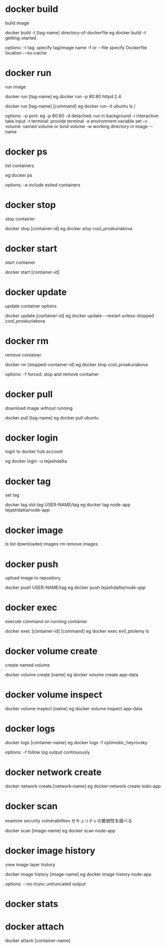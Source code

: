 # docker build
build image

docker build -t [tag-name] directory-of-dockerfile 
eg docker build -t getting-started .

options:
-t tag: specify tag/image name
-f or --file specify Dockerfile location
--no-cache

# docker run
run image

docker run [tag-name]
eg docker run -p 80:80 httpd:2.4

docker run [tag-name] [command]
eg docker run -it ubuntu ls /

options:
-p port: eg -p 80:80
-d detached: run in background
-i interactive: take input
-t terminal: provide terminal
-e environment variable set
-v volume: named volume or bind volume
-w working directory in image
--name

# docker ps
list containers

eg docker ps

options:
-a include exited containers

# docker stop
stop container

docker stop [container-id]
eg docker stop cool_proskuriakova

# docker start
start container

docker start [container-id]

# docker update
update container options

docker update [container-id]
eg docker update --restart unless-stopped cool_proskuriakova

# docker rm
remove container

docker rm [stopped-container-id]
eg docker stop cool_proskuriakova

options:
-f forced: stop and remove container

# docker pull
download image without running

docker pull [tag-name]
eg docker pull ubuntu

# docker login
login to docker hub account

eg docker login -u tejashdatta

# docker tag
set tag

docker tag old-tag USER-NAME/tag
eg docker tag node-app tejashdatta/node-app

# docker image 
ls
list downloaded images
rm 
remove images

# docker push
upload image to repository

docker push USER-NAME/tag
eg docker push tejashdatta/node-app

# docker exec
execute command on running container

docker exec [container-id] [command]
eg docker exec evil_ptolemy ls

# docker volume create
create named volume

docker volume create [name]
eg docker volume create app-data

# docker volume inspect
docker volume inspect [name]
eg docker volume inspect app-data

# docker logs

docker logs [container-name]
eg docker logs -f optimistic_heyrovsky

options:
-f follow log output continuously

# docker network create

docker network create [network-name]
eg docker network create todo-app

# docker scan
examine security vulnerabilities
セキュリティの脆弱性を調べる

docker scan [image-name]
eg docker scan node-app

# docker image history
view image layer history

docker image history [image-name]
eg docker image history node-app

options:
--no-trunc untruncated output

# docker stats

# docker attach

docker attack [container-name]
